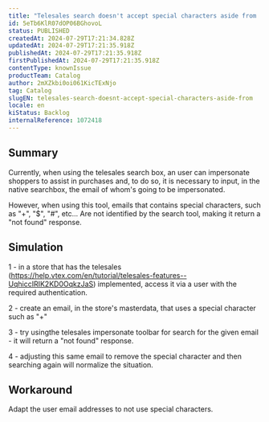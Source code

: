 ```yaml
---
title: "Telesales search doesn't accept special characters aside from '@'."
id: 5eTb6KlR07dOP06BGhovoL
status: PUBLISHED
createdAt: 2024-07-29T17:21:34.828Z
updatedAt: 2024-07-29T17:21:35.918Z
publishedAt: 2024-07-29T17:21:35.918Z
firstPublishedAt: 2024-07-29T17:21:35.918Z
contentType: knownIssue
productTeam: Catalog
author: 2mXZkbi0oi061KicTExNjo
tag: Catalog
slugEN: telesales-search-doesnt-accept-special-characters-aside-from
locale: en
kiStatus: Backlog
internalReference: 1072418
---
```


## Summary


Currently, when using the telesales search box, an user can impersonate shoppers to assist in purchases and, to do so, it is necessary to input, in the native searchbox, the email of whom's going to be impersonated.

However, when using this tool, emails that contains special characters, such as "+", "$", "#", etc... Are not identified by the search tool, making it return a "not found" response.


##

## Simulation


1 - in a store that has the telesales (https://help.vtex.com/en/tutorial/telesales-features--UqhiccIRIK2KD0OqkzJaS) implemented, access it via a user with the required authentication.

2 - create an email, in the store's masterdata, that uses a special character such as "+"

3 - try usingthe telesales impersonate toolbar for search for the given email - it will return a "not found" response.

4 - adjusting this same email to remove the special character and then searching again will normalize the situation.


##

## Workaround


Adapt the user email addresses to not use special characters.




